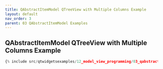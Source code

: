 ```yaml
---
title: QAbstractItemModel QTreeView with Multiple Columns Example
layout: default
nav_order: 3
parent: 03 QAbstractItemModel Examples
---
```


## QAbstractItemModel QTreeView with Multiple Columns Example

```python
{% include src/qtwidgetsexamples/12_model_view_programming/03_qabstractitemmodel/03_item_model_tree_view_multiple_columns.py %}
```

